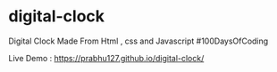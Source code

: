 # digital-clock
Digital Clock Made From Html , css and Javascript #100DaysOfCoding


Live Demo : https://prabhu127.github.io/digital-clock/
